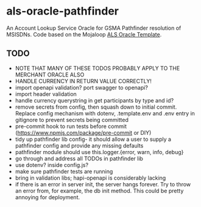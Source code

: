 # als-oracle-pathfinder
An Account Lookup Service Oracle for GSMA Pathfinder resolution of MSISDNs. Code based on the
Mojaloop [ALS Oracle Template](https://github.com/mojaloop/als-oracle-template).

## TODO
* NOTE THAT MANY OF THESE TODOS PROBABLY APPLY TO THE MERCHANT ORACLE ALSO
* HANDLE CURRENCY IN RETURN VALUE CORRECTLY!
* import openapi validation? port swagger to openapi?
* import header validation
* handle currency querystring in get participants by type and id?
* remove secrets from config, then squash down to initial commit. Replace config mechanism with
    dotenv, .template.env and .env entry in gitignore to prevent secrets being committed
* pre-commit hook to run tests before commit (https://www.npmjs.com/package/pre-commit or DIY)
* tidy up pathfinder lib config- it should allow a user to supply a pathfinder config and provide
    any missing defaults
* pathfinder module should use this.logger.{error, warn, info, debug}
* go through and address all TODOs in pathfinder lib
* use dotenv? inside config.js?
* make sure pathfinder tests are running
* bring in validation libs; hapi-openapi is considerably lacking
* if there is an error in server init, the server hangs forever. Try to throw an error from, for
    example, the db init method. This could be pretty annoying for deployment.
